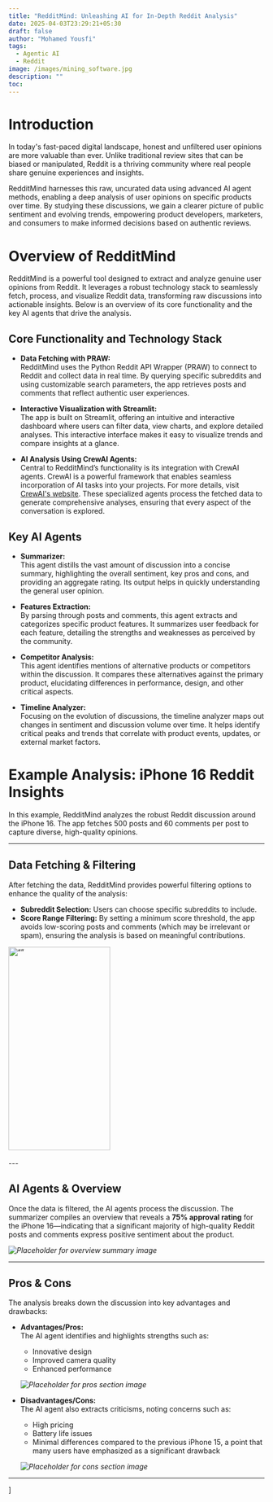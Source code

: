```yaml
---
title: "RedditMind: Unleashing AI for In-Depth Reddit Analysis"
date: 2025-04-03T23:29:21+05:30
draft: false
author: "Mohamed Yousfi"
tags:
  - Agentic AI
  - Reddit
image: /images/mining_software.jpg
description: ""
toc:
---
```


# Introduction

In today's fast-paced digital landscape, honest and unfiltered user opinions are more valuable than ever. Unlike traditional review sites that can be biased or manipulated, Reddit is a thriving community where real people share genuine experiences and insights.

RedditMind harnesses this raw, uncurated data using advanced AI agent methods, enabling a deep analysis of user opinions on specific products over time. By studying these discussions, we gain a clearer picture of public sentiment and evolving trends, empowering product developers, marketers, and consumers to make informed decisions based on authentic reviews.

# Overview of RedditMind

RedditMind is a powerful tool designed to extract and analyze genuine user opinions from Reddit. It leverages a robust technology stack to seamlessly fetch, process, and visualize Reddit data, transforming raw discussions into actionable insights. Below is an overview of its core functionality and the key AI agents that drive the analysis.

## Core Functionality and Technology Stack

- **Data Fetching with PRAW:**  
  RedditMind uses the Python Reddit API Wrapper (PRAW) to connect to Reddit and collect data in real time. By querying specific subreddits and using customizable search parameters, the app retrieves posts and comments that reflect authentic user experiences.

- **Interactive Visualization with Streamlit:**  
  The app is built on Streamlit, offering an intuitive and interactive dashboard where users can filter data, view charts, and explore detailed analyses. This interactive interface makes it easy to visualize trends and compare insights at a glance.

- **AI Analysis Using CrewAI Agents:**  
  Central to RedditMind’s functionality is its integration with CrewAI agents. CrewAI is a powerful framework that enables seamless incorporation of AI tasks into your projects. For more details, visit [CrewAI's website](https://www.crewai.com/). These specialized agents process the fetched data to generate comprehensive analyses, ensuring that every aspect of the conversation is explored.

## Key AI Agents

- **Summarizer:**  
  This agent distills the vast amount of discussion into a concise summary, highlighting the overall sentiment, key pros and cons, and providing an aggregate rating. Its output helps in quickly understanding the general user opinion.

- **Features Extraction:**  
  By parsing through posts and comments, this agent extracts and categorizes specific product features. It summarizes user feedback for each feature, detailing the strengths and weaknesses as perceived by the community.

- **Competitor Analysis:**  
  This agent identifies mentions of alternative products or competitors within the discussion. It compares these alternatives against the primary product, elucidating differences in performance, design, and other critical aspects.

- **Timeline Analyzer:**  
  Focusing on the evolution of discussions, the timeline analyzer maps out changes in sentiment and discussion volume over time. It helps identify critical peaks and trends that correlate with product events, updates, or external market factors.


# Example Analysis: iPhone 16 Reddit Insights

In this example, RedditMind analyzes the robust Reddit discussion around the iPhone 16. The app fetches 500 posts and 60 comments per post to capture diverse, high-quality opinions.

---

## Data Fetching & Filtering

After fetching the data, RedditMind provides powerful filtering options to enhance the quality of the analysis:
- **Subreddit Selection:** Users can choose specific subreddits to include.
- **Score Range Filtering:** By setting a minimum score threshold, the app avoids low-scoring posts and comments (which may be irrelevant or spam), ensuring the analysis is based on meaningful contributions.

<img src="/images/post/iphone16_fetch_data.png" alt= “” width="200" height="400">
<br><br>
---

## AI Agents & Overview

Once the data is filtered, the AI agents process the discussion. The summarizer compiles an overview that reveals a **75% approval rating** for the iPhone 16—indicating that a significant majority of high-quality Reddit posts and comments express positive sentiment about the product.

*![Placeholder for overview summary image](/images/post/iphone16_fetch_data.png)*

---

## Pros & Cons

The analysis breaks down the discussion into key advantages and drawbacks:

- **Advantages/Pros:**  
  The AI agent identifies and highlights strengths such as:
  - Innovative design
  - Improved camera quality
  - Enhanced performance
  
  *![Placeholder for pros section image](path/to/pros_image.png)*

- **Disadvantages/Cons:**  
  The AI agent also extracts criticisms, noting concerns such as:
  - High pricing
  - Battery life issues
  - Minimal differences compared to the previous iPhone 15, a point that many users have emphasized as a significant drawback
  
  *![Placeholder for cons section image](path/to/cons_image.png)*

---

]
